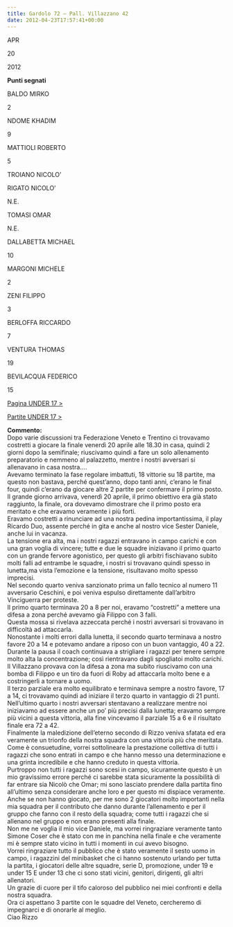 ```yaml
---
title: Gardolo 72 – Pall. Villazzano 42
date: 2012-04-23T17:57:41+00:00
---
```

APR

20

2012

**Punti segnati**

BALDO MIRKO

2

NDOME KHADIM

9

MATTIOLI ROBERTO

5

TROIANO NICOLO’

RIGATO NICOLO’

N.E.

TOMASI OMAR

N.E.

DALLABETTA MICHAEL

10

MARGONI MICHELE

2

ZENI FILIPPO

3

BERLOFFA RICCARDO

7

VENTURA THOMAS

19

BEVILACQUA FEDERICO

15

[Pagina UNDER 17 >](http://www.basketgardolo.it/under-17)

[Partite UNDER 17 >](http://www.basketgardolo.it/?tag=under-17&cat=11)

**Commento:**  
Dopo varie discussioni tra Federazione Veneto e Trentino ci trovavamo costretti a giocare la finale venerdì 20 aprile alle 18.30 in casa, quindi 2 giorni dopo la semifinale; riuscivamo quindi a fare un solo allenamento preparatorio e nemmeno al palazzetto, mentre i nostri avversari si allenavano in casa nostra….  
Avevamo terminato la fase regolare imbattuti, 18 vittorie su 18 partite, ma questo non bastava, perché quest’anno, dopo tanti anni, c’erano le final four, quindi c’erano da giocare altre 2 partite per confermare il primo posto.  
Il grande giorno arrivava, venerdì 20 aprile, il primo obiettivo era già stato raggiunto, la finale, ora dovevamo dimostrare che il primo posto era meritato e che eravamo veramente i più forti.  
Eravamo costretti a rinunciare ad una nostra pedina importantissima, il play Ricardo Duo, assente perché in gita e anche al nostro vice Sester Daniele, anche lui in vacanza.  
La tensione era alta, ma i nostri ragazzi entravano in campo carichi e con una gran voglia di vincere; tutte e due le squadre iniziavano il primo quarto con un grande fervore agonistico, per questo gli arbitri fischiavano subito molti falli ad entrambe le squadre, i nostri si trovavano quindi spesso in lunetta,ma vista l’emozione e la tensione, risultavano molto spesso imprecisi.  
Nel secondo quarto veniva sanzionato prima un fallo tecnico al numero 11 avversario Ceschini, e poi veniva espulso direttamente dall’arbitro Vinciguerra per proteste.  
Il primo quarto terminava 20 a 8 per noi, eravamo “costretti” a mettere una difesa a zona perché avevamo già Filippo con 3 falli.  
Questa mossa si rivelava azzeccata perché i nostri avversari si trovavano in difficoltà ad attaccarla.  
Nonostante i molti errori dalla lunetta, il secondo quarto terminava a nostro favore 20 a 14 e potevamo andare a riposo con un buon vantaggio, 40 a 22.  
Durante la pausa il coach continuava a strigliare i ragazzi per tenere sempre molto alta la concentrazione; così rientravano dagli spogliatoi molto carichi.  
Il Villazzano provava con la difesa a zona ma subito riuscivamo con una bomba di Filippo e un tiro da fuori di Roby ad attaccarla molto bene e a costringerli a tornare a uomo.  
Il terzo parziale era molto equilibrato e terminava sempre a nostro favore, 17 a 14, ci trovavamo quindi ad iniziare il terzo quarto in vantaggio di 21 punti.  
Nell’ultimo quarto i nostri avversari stentavano a realizzare mentre noi iniziavamo ad essere anche un po’ più precisi dalla lunetta; eravamo sempre più vicini a questa vittoria, alla fine vincevamo il parziale 15 a 6 e il risultato finale era 72 a 42.  
Finalmente la maledizione dell’eterno secondo di Rizzo veniva sfatata ed era veramente un trionfo della nostra squadra con una vittoria più che meritata.  
Come è consuetudine, vorrei sottolineare la prestazione collettiva di tutti i ragazzi che sono entrati in campo e che hanno messo una determinazione e una grinta incredibile e che hanno creduto in questa vittoria.  
Purtroppo non tutti i ragazzi sono scesi in campo, sicuramente questo è un mio gravissimo errore perché ci sarebbe stata sicuramente la possibilità di far entrare sia Nicolò che Omar; mi sono lasciato prendere dalla partita fino all’ultimo senza considerare anche loro e per questo mi dispiace veramente.  
Anche se non hanno giocato, per me sono 2 giocatori molto importanti nella mia squadra per il contributo che danno durante l’allenamento e per il gruppo che fanno con il resto della squadra; come tutti i ragazzi che si allenano nel gruppo e non erano presenti alla finale.  
Non me ne voglia il mio vice Daniele, ma vorrei ringraziare veramente tanto Simone Coser che è stato con me in panchina nella finale e che veramente mi è sempre stato vicino in tutti i momenti in cui avevo bisogno.  
Vorrei ringraziare tutto il pubblico che è stato veramente il sesto uomo in campo, i ragazzini del minibasket che ci hanno sostenuto urlando per tutta la partita, i giocatori delle altre squadre, serie D, promozione, under 19 e under 15 E under 13 che ci sono stati vicini, genitori, dirigenti, gli altri allenatori.  
Un grazie di cuore per il tifo caloroso del pubblico nei miei confronti e della nostra squadra.  
Ora ci aspettano 3 partite con le squadre del Veneto, cercheremo di impegnarci e di onorarle al meglio.  
Ciao Rizzo